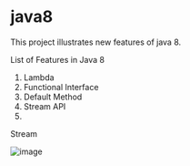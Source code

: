 # java8
This project illustrates new features of java 8.

List of Features in Java 8

1. Lambda
2. Functional Interface
3. Default Method
4. Stream API
5.



Stream

![image](https://user-images.githubusercontent.com/31322235/59392363-6186e100-8d45-11e9-8c5e-477f1f0607fa.png)

